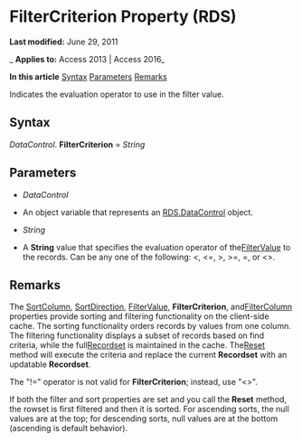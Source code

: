 
# FilterCriterion Property (RDS)

 **Last modified:** June 29, 2011

 _ **Applies to:** Access 2013 | Access 2016_

 **In this article**
[Syntax](#sectionSection1)
[Parameters](#sectionSection2)
[Remarks](#sectionSection3)



Indicates the evaluation operator to use in the filter value.

## Syntax
<a name="sectionSection1"> </a>

 _DataControl_. **FilterCriterion** = _String_


## Parameters
<a name="sectionSection2"> </a>


-  _DataControl_
    
- An object variable that represents an [RDS.DataControl](ac430669-7628-696c-c036-b5d35405d788.md) object.
    
-  _String_
    
- A  **String** value that specifies the evaluation operator of the[FilterValue](66dc14cd-cc14-78cb-cb05-91eefb17ea47.md) to the records. Can be any one of the following: <, <=, >, >=, =, or <>.
    

## Remarks
<a name="sectionSection3"> </a>

The [SortColumn](0a5d157c-9261-960d-6f89-33d9c94b3940.md), [SortDirection](33de0dce-f371-6a54-d179-0627939f5b14.md), [FilterValue](66dc14cd-cc14-78cb-cb05-91eefb17ea47.md),  **FilterCriterion**, and[FilterColumn](fb5d9f23-b62a-8131-d6ff-8b7ed8bb825c.md) properties provide sorting and filtering functionality on the client-side cache. The sorting functionality orders records by values from one column. The filtering functionality displays a subset of records based on find criteria, while the full[Recordset](0f963bf8-f066-dc8a-b754-f427de712df1.md) is maintained in the cache. The[Reset](169ebd1e-6071-613e-c065-3af060167456.md) method will execute the criteria and replace the current **Recordset** with an updatable **Recordset**.

The "!=" operator is not valid for  **FilterCriterion**; instead, use "<>".

If both the filter and sort properties are set and you call the  **Reset** method, the rowset is first filtered and then it is sorted. For ascending sorts, the null values are at the top; for descending sorts, null values are at the bottom (ascending is default behavior).

